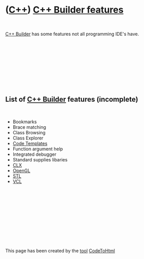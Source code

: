 



 

 

 

 

 

([C++](Cpp.md)) [C++ Builder features](CppBuilderFeatures.md)
===============================================================

 

[C++ Builder](CppBuilder.md) has some features not all programming
IDE's have.

 

 

 

 

 

List of [C++ Builder](CppBuilder.md) features (incomplete)
-----------------------------------------------------------

 

-   Bookmarks
-   Brace matching
-   Class Browsing
-   Class Explorer
-   [Code Templates](CppCodeTemplate.md)
-   Function argument help
-   Integrated debugger
-   Standard supplies libaries
-   [CLX](CppClx.md)
-   [OpenGL](CppOpenGl.md)
-   [STL](CppStl.md)
-   [VCL](CppVcl.md)

 

 

 

 

 





 




This page has been created by the [tool](Tools.md)
[CodeToHtml](ToolCodeToHtml.md)
